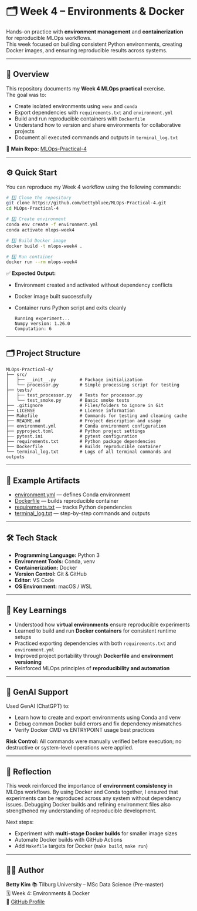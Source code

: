 # 🗂️ Week 4 – Environments & Docker

Hands-on practice with **environment management** and **containerization** for reproducible MLOps workflows.  
This week focused on building consistent Python environments, creating Docker images, and ensuring reproducible results across systems.

---

## 📘 Overview

This repository documents my **Week 4 MLOps practical** exercise.  
The goal was to:

* Create isolated environments using `venv` and `conda`
* Export dependencies with `requirements.txt` and `environment.yml`
* Build and run reproducible containers with `Dockerfile`
* Understand how to version and share environments for collaborative projects
* Document all executed commands and outputs in `terminal_log.txt`

🔗 **Main Repo:** [MLOps-Practical-4](https://github.com/bettybluee/MLOps-Practical-4)

---

## ⚙️ Quick Start

You can reproduce my Week 4 workflow using the following commands:

```bash
# 1️⃣ Clone the repository
git clone https://github.com/bettybluee/MLOps-Practical-4.git
cd MLOps-Practical-4

# 2️⃣ Create environment
conda env create -f environment.yml
conda activate mlops-week4

# 3️⃣ Build Docker image
docker build -t mlops-week4 .

# 4️⃣ Run container
docker run --rm mlops-week4
````

✅ **Expected Output:**

* Environment created and activated without dependency conflicts
* Docker image built successfully
* Container runs Python script and exits cleanly

  ```
  Running experiment...
  Numpy version: 1.26.0
  Computation: 6
  ```

---

## 🗂️ Project Structure

```
MLOps-Practical-4/
├── src/
│   ├── __init__.py         # Package initialization
│   └── processor.py        # Simple processing script for testing
├── tests/
│   ├── test_processor.py   # Tests for processor.py
│   └── test_smoke.py       # Basic smoke tests
├── .gitignore              # Files/folders to ignore in Git
├── LICENSE                 # License information
├── Makefile                # Commands for testing and cleaning cache
├── README.md               # Project description and usage
├── environment.yml         # Conda environment configuration
├── pyproject.toml          # Python project settings
├── pytest.ini              # pytest configuration
├── requirements.txt        # Python package dependencies
├── Dockerfile              # Builds reproducible container
└── terminal_log.txt        # Logs of all terminal commands and outputs
```

---

## 🧩 Example Artifacts

* [environment.yml](https://github.com/bettybluee/MLOps-Practical-4/blob/main/environment.yml) — defines Conda environment
* [Dockerfile](https://github.com/bettybluee/MLOps-Practical-4/blob/main/Dockerfile) — builds reproducible container
* [requirements.txt](https://github.com/bettybluee/MLOps-Practical-4/blob/main/requirements.txt) — tracks Python dependencies
* [terminal_log.txt](https://github.com/bettybluee/MLOps-Practical-4/blob/main/terminal_log.txt) — step-by-step commands and outputs

---

## 🛠️ Tech Stack

* **Programming Language:** Python 3
* **Environment Tools:** Conda, venv
* **Containerization:** Docker
* **Version Control:** Git & GitHub
* **Editor:** VS Code
* **OS Environment:** macOS / WSL

---

## 🧠 Key Learnings

* Understood how **virtual environments** ensure reproducible experiments
* Learned to build and run **Docker containers** for consistent runtime setups
* Practiced exporting dependencies with both `requirements.txt` and `environment.yml`
* Improved project portability through **Dockerfile** and **environment versioning**
* Reinforced MLOps principles of **reproducibility and automation**

---

## 🤖 GenAI Support

Used GenAI (ChatGPT) to:

* Learn how to create and export environments using Conda and venv
* Debug common Docker build errors and fix dependency mismatches
* Verify Docker CMD vs ENTRYPOINT usage best practices

**Risk Control:** All commands were manually verified before execution; no destructive or system-level operations were applied.

---

## 💬 Reflection

This week reinforced the importance of **environment consistency** in MLOps workflows.
By using Docker and Conda together, I ensured that experiments can be reproduced across any system without dependency issues.
Debugging Docker builds and refining environment files also strengthened my understanding of reproducible development.

Next steps:

* Experiment with **multi-stage Docker builds** for smaller image sizes
* Automate Docker builds with GitHub Actions
* Add `Makefile` targets for Docker (`make build`, `make run`)

---

## 👩‍💻 Author

**Betty Kim**
📚 Tilburg University – MSc Data Science (Pre-master)  
🗓️ Week 4: Environments & Docker  
🔗 [GitHub Profile](https://github.com/bettybluee)
